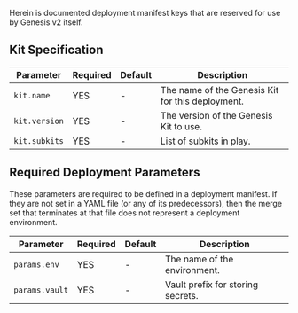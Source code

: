 Herein is documented deployment manifest keys that are reserved
for use by Genesis v2 itself.

## Kit Specification

| Parameter     | Required | Default | Description |
| ------------- | -------- | ------- | ----------- |
| `kit.name`    |   YES    |    -    | The name of the Genesis Kit for this deployment. |
| `kit.version` |   YES    |    -    | The version of the Genesis Kit to use. |
| `kit.subkits` |   YES    |    -    | List of subkits in play. |

## Required Deployment Parameters

These parameters are required to be defined in a deployment
manifest.  If they are not set in a YAML file (or any of its
predecessors), then the merge set that terminates at that file
does not represent a deployment environment.

| Parameter      | Required | Default | Description |
| -------------- | -------- | ------- | ----------- |
| `params.env`   |   YES    |    -    | The name of the environment. |
| `params.vault` |   YES    |    -    | Vault prefix for storing secrets. |
